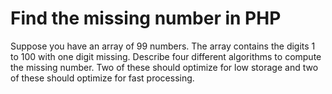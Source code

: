 Find the missing number in PHP
==================================

Suppose you have an array of 99 numbers. The array contains the digits 1 to 100 with one digit missing. Describe four different algorithms to compute the missing number. Two of these should optimize for low storage and two of these should optimize for fast processing.